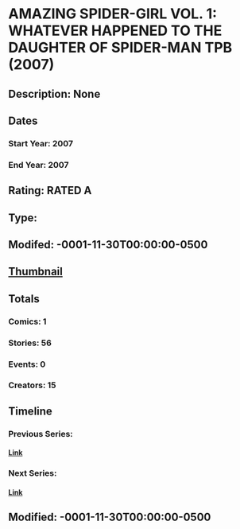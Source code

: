 # AMAZING SPIDER-GIRL VOL. 1: WHATEVER HAPPENED TO THE DAUGHTER OF SPIDER-MAN TPB (2007)
## Description: None
## Dates
### Start Year: 2007
### End Year: 2007
## Rating: RATED A
## Type: 
## Modifed: -0001-11-30T00:00:00-0500
## [Thumbnail](http://i.annihil.us/u/prod/marvel/i/mg/f/90/4bc4c7bd648ed.jpg)
## Totals
### Comics: 1
### Stories: 56
### Events: 0
### Creators: 15
## Timeline
### Previous Series: 
#### [Link]()
### Next Series: 
#### [Link]()
## Modified: -0001-11-30T00:00:00-0500